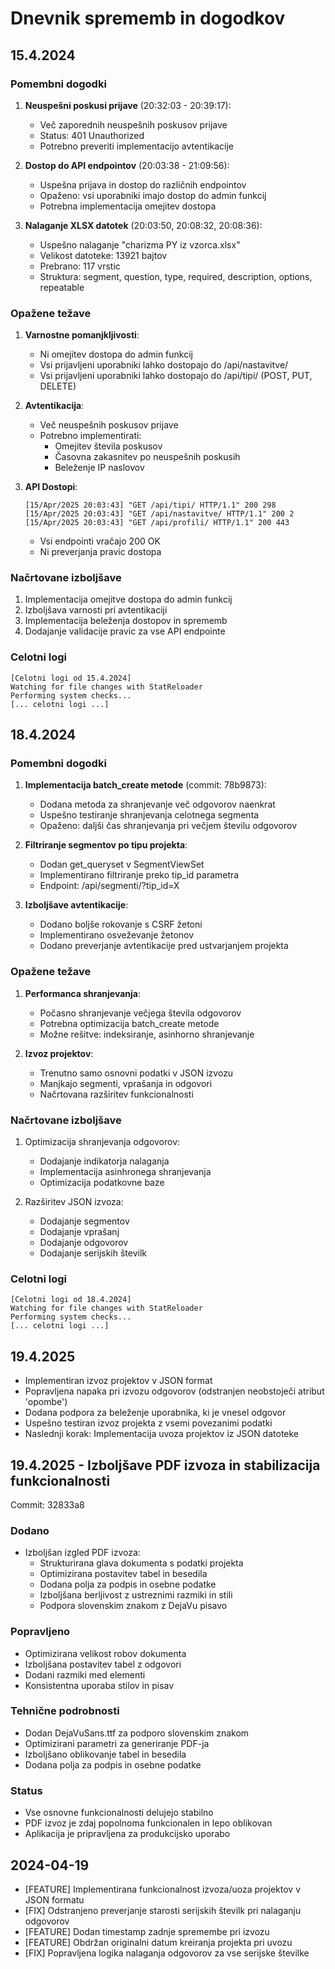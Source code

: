 # Dnevnik sprememb in dogodkov

## 15.4.2024

### Pomembni dogodki
1. **Neuspešni poskusi prijave** (20:32:03 - 20:39:17):
   - Več zaporednih neuspešnih poskusov prijave
   - Status: 401 Unauthorized
   - Potrebno preveriti implementacijo avtentikacije

2. **Dostop do API endpointov** (20:03:38 - 21:09:56):
   - Uspešna prijava in dostop do različnih endpointov
   - Opaženo: vsi uporabniki imajo dostop do admin funkcij
   - Potrebna implementacija omejitev dostopa

3. **Nalaganje XLSX datotek** (20:03:50, 20:08:32, 20:08:36):
   - Uspešno nalaganje "charizma PY iz vzorca.xlsx"
   - Velikost datoteke: 13921 bajtov
   - Prebrano: 117 vrstic
   - Struktura: segment, question, type, required, description, options, repeatable

### Opažene težave
1. **Varnostne pomanjkljivosti**:
   - Ni omejitev dostopa do admin funkcij
   - Vsi prijavljeni uporabniki lahko dostopajo do /api/nastavitve/
   - Vsi prijavljeni uporabniki lahko dostopajo do /api/tipi/ (POST, PUT, DELETE)

2. **Avtentikacija**:
   - Več neuspešnih poskusov prijave
   - Potrebno implementirati:
     - Omejitev števila poskusov
     - Časovna zakasnitev po neuspešnih poskusih
     - Beleženje IP naslovov

3. **API Dostopi**:
   ```
   [15/Apr/2025 20:03:43] "GET /api/tipi/ HTTP/1.1" 200 298
   [15/Apr/2025 20:03:43] "GET /api/nastavitve/ HTTP/1.1" 200 2
   [15/Apr/2025 20:03:43] "GET /api/profili/ HTTP/1.1" 200 443
   ```
   - Vsi endpointi vračajo 200 OK
   - Ni preverjanja pravic dostopa

### Načrtovane izboljšave
1. Implementacija omejitve dostopa do admin funkcij
2. Izboljšava varnosti pri avtentikaciji
3. Implementacija beleženja dostopov in sprememb
4. Dodajanje validacije pravic za vse API endpointe

### Celotni logi
```
[Celotni logi od 15.4.2024]
Watching for file changes with StatReloader
Performing system checks...
[... celotni logi ...] 
```

## 18.4.2024

### Pomembni dogodki
1. **Implementacija batch_create metode** (commit: 78b9873):
   - Dodana metoda za shranjevanje več odgovorov naenkrat
   - Uspešno testiranje shranjevanja celotnega segmenta
   - Opaženo: daljši čas shranjevanja pri večjem številu odgovorov

2. **Filtriranje segmentov po tipu projekta**:
   - Dodan get_queryset v SegmentViewSet
   - Implementirano filtriranje preko tip_id parametra
   - Endpoint: /api/segmenti/?tip_id=X

3. **Izboljšave avtentikacije**:
   - Dodano boljše rokovanje s CSRF žetoni
   - Implementirano osveževanje žetonov
   - Dodano preverjanje avtentikacije pred ustvarjanjem projekta

### Opažene težave
1. **Performanca shranjevanja**:
   - Počasno shranjevanje večjega števila odgovorov
   - Potrebna optimizacija batch_create metode
   - Možne rešitve: indeksiranje, asinhorno shranjevanje

2. **Izvoz projektov**:
   - Trenutno samo osnovni podatki v JSON izvozu
   - Manjkajo segmenti, vprašanja in odgovori
   - Načrtovana razširitev funkcionalnosti

### Načrtovane izboljšave
1. Optimizacija shranjevanja odgovorov:
   - Dodajanje indikatorja nalaganja
   - Implementacija asinhronega shranjevanja
   - Optimizacija podatkovne baze

2. Razširitev JSON izvoza:
   - Dodajanje segmentov
   - Dodajanje vprašanj
   - Dodajanje odgovorov
   - Dodajanje serijskih številk

### Celotni logi
```
[Celotni logi od 18.4.2024]
Watching for file changes with StatReloader
Performing system checks...
[... celotni logi ...] 
```

## 19.4.2025
- Implementiran izvoz projektov v JSON format
- Popravljena napaka pri izvozu odgovorov (odstranjen neobstoječi atribut 'opombe')
- Dodana podpora za beleženje uporabnika, ki je vnesel odgovor
- Uspešno testiran izvoz projekta z vsemi povezanimi podatki
- Naslednji korak: Implementacija uvoza projektov iz JSON datoteke

## 19.4.2025 - Izboljšave PDF izvoza in stabilizacija funkcionalnosti

Commit: 32833a8

### Dodano
- Izboljšan izgled PDF izvoza:
  - Strukturirana glava dokumenta s podatki projekta
  - Optimizirana postavitev tabel in besedila
  - Dodana polja za podpis in osebne podatke
  - Izboljšana berljivost z ustreznimi razmiki in stili
  - Podpora slovenskim znakom z DejaVu pisavo

### Popravljeno
- Optimizirana velikost robov dokumenta
- Izboljšana postavitev tabel z odgovori
- Dodani razmiki med elementi
- Konsistentna uporaba stilov in pisav

### Tehnične podrobnosti
- Dodan DejaVuSans.ttf za podporo slovenskim znakom
- Optimizirani parametri za generiranje PDF-ja
- Izboljšano oblikovanje tabel in besedila
- Dodana polja za podpis in osebne podatke

### Status
- Vse osnovne funkcionalnosti delujejo stabilno
- PDF izvoz je zdaj popolnoma funkcionalen in lepo oblikovan
- Aplikacija je pripravljena za produkcijsko uporabo

## 2024-04-19
- [FEATURE] Implementirana funkcionalnost izvoza/uoza projektov v JSON formatu
- [FIX] Odstranjeno preverjanje starosti serijskih številk pri nalaganju odgovorov
- [FEATURE] Dodan timestamp zadnje spremembe pri izvozu
- [FEATURE] Obdržan originalni datum kreiranja projekta pri uvozu
- [FIX] Popravljena logika nalaganja odgovorov za vse serijske številke